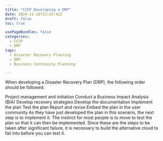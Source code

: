 ```yaml
---
title: "CCSP Developing a DRP" 
date: 2024-11-18T23:25:41Z 
draft: false 
toc: true 

usePageBundles: false 
categories:
  - CCSP
  - DRP
tags:
  - Disaster Recovery Planning
  - DRP
  - Business Continuity Planning

---
```


When developing a Disaster Recovery Plan (DRP), the following order should be followed:

Project management and initiation
Conduct a Business Impact Analysis (BIA)
Develop recovery strategies
Develop the documentation
Implement the plan
Test the plan
Report and revise
Embed the plan in the user community
As they have just developed the plan in this scenario, the next step is to implement it. The instinct for most people is to move to test the plan so that it can then be implemented. Since these are the steps to be taken after significant failure, it is necessary to build the alternative cloud to fail into before you can test it.

